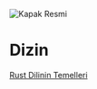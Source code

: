 ![Kapak Resmi](https://github.com/rust-lang-tr/dokuman/blob/master/resimler/Rust-Programlama-Diline-Giris-Dumindu-1.jpg)

# Dizin

[Rust Dilinin Temelleri](dokuman/rust-programlama-diline-giris/rust-dilinin-temelleri.md)
